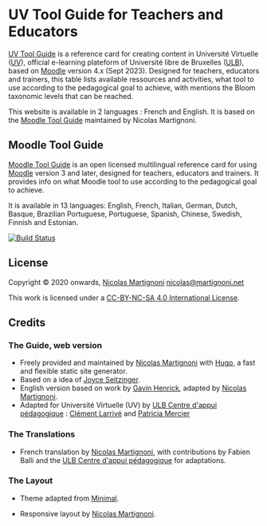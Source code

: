 # UV Tool Guide for Teachers and Educators

[UV Tool Guide](site) is a reference card for creating content in Université Virtuelle ([UV]), official e-learning plateform of Université libre de Bruxelles ([ULB]), based on [Moodle] version 4.x (Sept 2023). Designed for teachers, educators and trainers, this table lists available ressources and activities, what tool to use according to the pedagogical goal to achieve, with mentions the Bloom taxonomic levels that can be reached.

This website is available in 2 languages : French and English. It is based on the [Moodle Tool Guide][site2] maintained by Nicolas Martignoni. 

## Moodle Tool Guide

[Moodle Tool Guide][site2] is an open licensed multilingual reference card for using [Moodle][moodle] version 3 and later, designed for teachers, educators and trainers. It provides info on what Moodle tool to use according to the pedagogical goal to achieve.

It is available in 13 languages: English, French, Italian, German, Dutch, Basque, Brazilian Portuguese, Portuguese, Spanish, Chinese, Swedish, Finnish and Estonian.

[![Build Status](https://github.com/martignoni/moodle-tool-guide/workflows/Hugo%20CI%20&%20deploy/badge.svg)](https://github.com/martignoni/moodle-tool-guide/actions?query=workflow%3A%22Hugo+CI+%26+deploy%22)

## License

Copyright © 2020 onwards, [Nicolas Martignoni][nm] <nicolas@martignoni.net>

This work is licensed under a [CC-BY-NC-SA 4.0 International License][cc].

## Credits

### The Guide, web version

- Freely provided and maintained by [Nicolas Martignoni][nm] with [Hugo][hugo], a fast and flexible static site generator.
- Based on a idea of [Joyce Seitzinger](https://twitter.com/catspyjamasnz).
- English version based on work by [Gavin Henrick](https://twitter.com/ghenrick), adapted by [Nicolas Martignoni][nm].
- Adapted for Université Virtuelle (UV) by [ULB Centre d'appui pédagogique][CAP] : [Clément Larrivé](https://github.com/w3cdotorg) and [Patricia Mercier](https://github.com/pmercier125)

### The Translations

- French translation by [Nicolas Martignoni][nm], with contributions by Fabien Balli and the [ULB Centre d'appui pédagogique][CAP] for adaptations.

### The Layout

- Theme adapted from [Minimal](https://github.com/calintat/minimal).
- Responsive layout by [Nicolas Martignoni][nm].

  [site]: https://capulb.github.io/uv-tools/fr/
  [site2]: https://moodletoolguide.net
  [cc]: https://creativecommons.org/licenses/by-nc-sa/4.0/
  [hugo]: https://gohugo.io/
  [nm]: https://blog.martignoni.net/a-propos/
  [UV]: https://uv.ulb.ac.be/
  [moodle]: https://moodle.org/
  [CAP]: https://www.ulb.be/fr/l-ulb-et-l-ecole/cap-centre-d-appui-pedagogique
  [ULB]: https://www.ulb.be/
